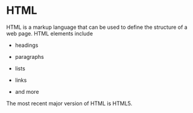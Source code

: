# HTML

HTML is a markup language that can be used to define the structure of a web page. HTML elements include

* headings

* paragraphs

* lists

* links

* and more

The most recent major version of HTML is HTML5.